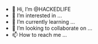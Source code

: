 - 👋 Hi, I’m @HACKEDLIFE
- 👀 I’m interested in ...
- 🌱 I’m currently learning ...
- 💞️ I’m looking to collaborate on ...
- 📫 How to reach me ...

<!---
HACKEDLIFE/HACKEDLIFE is a ✨ special ✨ repository because its `README.md` (this file) appears on your GitHub profile.
You can click the Preview link to take a look at your changes.
--->
